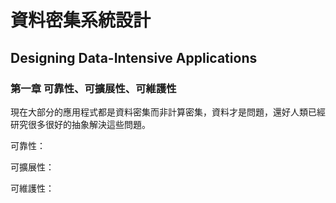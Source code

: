 # 資料密集系統設計

## Designing Data-Intensive Applications

### 第一章 可靠性、可擴展性、可維護性

現在大部分的應用程式都是資料密集而非計算密集，資料才是問題，還好人類已經研究很多很好的抽象解決這些問題。

可靠性：

可擴展性：

可維護性：